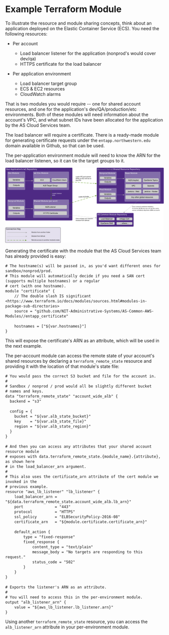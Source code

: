 # Example Terraform Module
To illustrate the resource and module sharing concepts, think about an application deployed on the Elastic Container Service (ECS). You need the following resources:

- Per account
    - Load balancer listener for the application (nonprod's would cover dev/qa)
    - HTTPS certificate for the load balancer

- Per application environment
    - Load balancer target group
    - ECS & EC2 resources
    - CloudWatch alarms

That is two modules you would require -- one for shared account resources, and one for the application's dev/QA/production/etc environments. Both of these modules will need information about the account's VPC, and what subnet IDs have been allocated for the application by the AS Cloud Services team.

The load balancer will require a certificate. There is a ready-made module for generating certificate requests under the `entapp.northwestern.edu` domain available in Github, so that can be used.

The per-application environment module will need to know the ARN for the load balancer listenen, so it can tie the target groups to it.

![Terraform module relationships](../assets/sharing-resources.png)

Generating the certificate with the module that the AS Cloud Services team has already provided is easy:

```hcl
# The hostname(s) will be passed in, as you'd want different ones for sandbox/nonprod/prod.
# This module will automatically decide if you need a SAN cert (supports multiple hostnames) or a regular
# cert (with one hostname).
module "certificate" {
    // The double slash IS significant <https://www.terraform.io/docs/modules/sources.html#modules-in-package-sub-directories>
    source = "github.com/NIT-Administrative-Systems/AS-Common-AWS-Modules//entapp_certificate"

    hostnames = ["${var.hostnames}"]
}
```

This will expose the certificate's ARN as an attribute, which will be used in the next example.

The per-account module can access the remote state of your account's shared resources by declaring a `terraform_remote_state` resource and providing it with the location of that module's state file:

```hcl
# You would pass the correct S3 bucket and file for the account in.
#
# Sandbox / nonprod / prod would all be slightly different bucket
# names and keys.
data "terraform_remote_state" "account_wide_alb" {
  backend = "s3"

  config = {
    bucket = "${var.alb_state_bucket}"
    key    = "${var.alb_state_file}"
    region = "${var.alb_state_region}"
  }
}

# And then you can access any attributes that your shared account resource module
# exposes with data.terraform_remote_state.{module_name}.{attribute}, as shown here
# in the load_balancer_arn argument.
#
# This also uses the certificate_arn attribute of the cert module we invoked in the
# previous example.
resource "aws_lb_listener" "lb_listener" {
    load_balancer_arn = "${data.terraform_remote_state.account_wide_alb.lb_arn}"
    port              = "443"
    protocol          = "HTTPS"
    ssl_policy        = "ELBSecurityPolicy-2016-08"
    certificate_arn   = "${module.certificate.certificate_arn}"

    default_action {
        type = "fixed-response"
        fixed_response {
            content_type = "text/plain"
            message_body = "No targets are responding to this request."
            status_code = "502"
        }
    }
}

# Exports the listener's ARN as an attribute. 
#
# You will need to access this in the per-environment module.
output "alb_listener_arn" {
    value = "${aws_lb_listener.lb_listener.arn}"
}
```

Using another `terraform_remote_state` resource, you can access the `alb_listener_arn` attribute in your per-environment module.